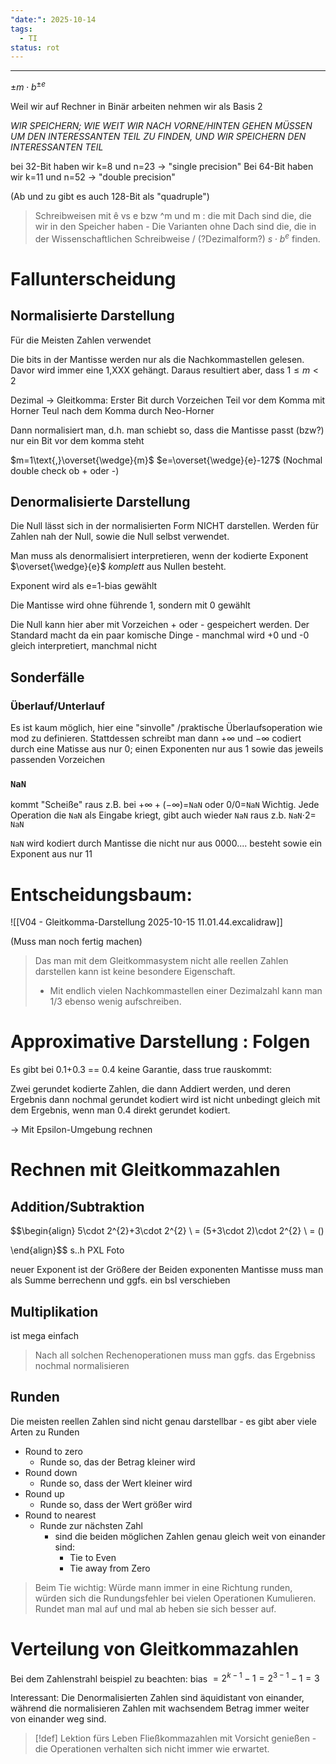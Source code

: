 ```yaml
---
"date:": 2025-10-14
tags:
  - TI
status: rot
---
```

---

$\pm m\cdot b^{\pm e}$

Weil wir auf Rechner in Binär arbeiten nehmen wir als Basis 2

*WIR SPEICHERN; WIE WEIT WIR NACH VORNE/HINTEN GEHEN MÜSSEN UM DEN INTERESSANTEN TEIL ZU FINDEN, UND WIR SPEICHERN DEN INTERESSANTEN TEIL*

bei 32-Bit haben wir k=8 und n=23 -> "single precision"
Bei 64-Bit haben wir k=11 und n=52 -> "double precision"

(Ab und zu gibt es auch 128-Bit als "quadruple")


> Schreibweisen mit ê vs e bzw ^m und m : die mit Dach sind die, die wir in den Speicher haben - Die Varianten ohne Dach sind die, die in der Wissenschaftlichen Schreibweise / (?Dezimalform?) $s\cdot b^{e}$ finden.
> 


# Fallunterscheidung
## Normalisierte Darstellung
Für die Meisten Zahlen verwendet

Die bits in der Mantisse werden nur als die Nachkommastellen gelesen. Davor wird immer eine 1,XXX gehängt. Daraus resultiert aber, dass $1\leq m<2$ 


Dezimal -> Gleitkomma:
Erster Bit durch Vorzeichen
Teil vor dem Komma mit Horner
Teul nach dem Komma durch Neo-Horner

Dann normalisiert man, d.h. man schiebt so, dass die Mantisse passt (bzw?)  nur ein Bit vor dem komma steht

$m=1\text{,}\overset{\wedge}{m}$
$e=\overset{\wedge}{e}-127$  (Nochmal double check ob + oder -) 

## Denormalisierte Darstellung
Die Null lässt sich in der normalisierten Form NICHT darstellen.
Werden für Zahlen nah der Null, sowie die Null selbst verwendet.

Man muss als denormalisiert interpretieren, wenn der kodierte Exponent $\overset{\wedge}{e}$ *komplett* aus Nullen besteht.

Exponent wird als e=1-bias gewählt

Die Mantisse wird ohne führende 1, sondern mit 0 gewählt

Die Null kann hier aber mit Vorzeichen + oder - gespeichert werden.
Der Standard macht da ein paar komische Dinge - manchmal wird +0 und -0 gleich interpretiert, manchmal nicht

## Sonderfälle

### Überlauf/Unterlauf
Es ist kaum möglich, hier eine "sinvolle" /praktische Überlaufsoperation wie $\text{mod}$ zu definieren.
Stattdessen schreibt man dann $+\infty$ und $-\infty$ codiert durch eine Matisse aus nur 0; einen Exponenten nur aus 1 sowie das jeweils passenden Vorzeichen

### `NaN`
kommt "Scheiße" raus z.B. bei $+\infty+(-\infty)=$`NaN` oder $0/0=$`NaN`
Wichtig. Jede Operation die `NaN` als Eingabe kriegt, gibt auch wieder `NaN` raus z.b. `NaN`$\cdot2=$ `NaN`

`NaN` wird kodiert durch Mantisse die nicht nur aus 0000.... besteht sowie ein Exponent aus nur 11


# Entscheidungsbaum:
![[V04 - Gleitkomma-Darstellung 2025-10-15 11.01.44.excalidraw]]

(Muss man noch fertig machen)


> Das man mit dem Gleitkommasystem nicht alle reellen Zahlen darstellen kann ist keine besondere Eigenschaft.
> - Mit endlich vielen Nachkommastellen einer Dezimalzahl kann man 1/3 ebenso wenig aufschreiben. 


# Approximative Darstellung : Folgen

Es gibt bei 0.1+0.3 == 0.4 keine Garantie, dass true rauskommt:

Zwei gerundet kodierte Zahlen, die dann Addiert werden, und deren Ergebnis dann nochmal gerundet kodiert wird ist nicht unbedingt gleich mit dem Ergebnis, wenn man 0.4 direkt gerundet kodiert.

-> Mit Epsilon-Umgebung rechnen

# Rechnen mit Gleitkommazahlen
## Addition/Subtraktion
$$\begin{align}
5\cdot 2^{2}+3\cdot 2^{2} \\
= (5+3\cdot 2)\cdot 2^{2} \\
= ()

\end{align}$$
s..h PXL Foto

neuer Exponent ist der Größere der Beiden exponenten
Mantisse muss man als Summe berrechenn und ggfs. ein bsl verschieben

## Multiplikation
ist mega einfach


> Nach all solchen Rechenoperationen muss man ggfs. das Ergebniss nochmal normalisieren



## Runden
Die meisten reellen Zahlen sind nicht genau darstellbar -  es gibt aber viele Arten zu Runden

- Round to zero
	- Runde so, das der Betrag kleiner wird
- Round down
	- Runde so, dass der Wert kleiner wird
- Round up
	- Runde so, dass der Wert größer wird
- Round to nearest
	- Runde zur nächsten Zahl
		- sind die beiden möglichen Zahlen genau gleich weit von einander sind:
			- Tie to Even
			- Tie away from Zero


> Beim Tie wichtig: Würde mann immer in eine Richtung runden, würden sich die Rundungsfehler bei vielen Operationen Kumulieren. Rundet man mal auf und mal ab heben sie sich besser auf.

# Verteilung von Gleitkommazahlen

Bei dem Zahlenstrahl beispiel zu beachten: bias $=2^{k-1}-1=2^{3-1}-1=3$

Interessant: Die Denormalisierten Zahlen sind äquidistant von einander, während die normalisieren Zahlen mit wachsendem Betrag immer weiter von einander weg sind.




>[!def] Lektion fürs Leben
>Fließkommazahlen mit Vorsicht genießen - die Operationen verhalten sich nicht immer wie erwartet.
> 
